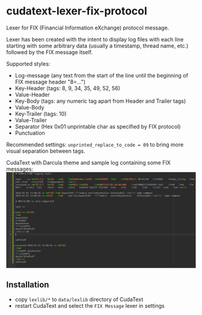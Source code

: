# cudatext-lexer-fix-protocol

Lexer for FIX (Financial Information eXchange) protocol message.

Lexer has been created with the intent to display log files with each line starting with some arbitrary data (usually a
timestamp, thread name, etc.) followed by the FIX message itself.

Supported styles:

* Log-message (any text from the start of the line until the beginning of FIX message header "8=...")
* Key-Header (tags: 8, 9, 34, 35, 49, 52, 56)
* Value-Header
* Key-Body (tags: any numeric tag apart from Header and Trailer tags)
* Value-Body
* Key-Trailer (tags: 10)
* Value-Trailer
* Separator (Hex 0x01 unprintable char as specified by FIX protocol)
* Punctuation

Recommended settings:
`unprinted_replace_to_code = 09` to bring more visual separation between tags.

CudaText with Darcula theme and sample log containing some FIX messages:
![CudaText with Darcula theme and sample log containing some FIX messages](sample-log.png)

## Installation

- copy `lexlib/*` to `data/lexlib` directory of CudaText
- restart CudaText and select the `FIX Message` lexer in settings